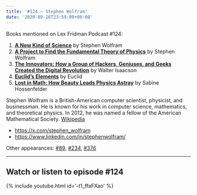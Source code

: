 ```yaml
---
title: '#124 – Stephen Wolfram'
date: '2020-09-16T23:59:00+00:00'
---
```


Books mentioned on Lex Fridman Podcast #124:

1. <b><a href="https://amzn.to/3XNfTft" target="_blank" rel="sponsored noopener noreferrer">A New Kind of Science</a></b> by Stephen Wolfram
2. <b><a href="https://amzn.to/3OSdfky" target="_blank" rel="sponsored noopener noreferrer">A Project to Find the Fundamental Theory of Physics</a></b> by Stephen Wolfram
3. <b><a href="https://amzn.to/3XJp7Ju" target="_blank" rel="sponsored noopener noreferrer">The Innovators: How a Group of Hackers, Geniuses, and Geeks Created the Digital Revolution</a></b> by Walter Isaacson
4. <b><a href="https://amzn.to/3ucw08F" target="_blank" rel="sponsored noopener noreferrer">Euclid’s Elements</a></b> by Euclid
5. <b><a href="https://amzn.to/3XF5u5v" target="_blank" rel="sponsored noopener noreferrer">Lost in Math: How Beauty Leads Physics Astray</a></b> by Sabine Hossenfelder

<!--more-->

Stephen Wolfram is a British-American computer scientist, physicist, and businessman. He is known for his work in computer science, mathematics, and theoretical physics. In 2012, he was named a fellow of the American Mathematical Society. <a href="https://en.wikipedia.org/wiki/Stephen_Wolfram" target="_blank">Wikipedia</a>

- <a href="https://x.com/stephen_wolfram" target="_blank">https://x.com/stephen_wolfram</a>
- <a href="https://www.linkedin.com/in/stephenwolfram/" target="_blank">https://www.linkedin.com/in/stephenwolfram/</a>

Other appearances: [\#89](/89-stephen-wolfram/), [\#234](/234-stephen-wolfram/), [\#376](/376-stephen-wolfram/)

- - - - - -

## Watch or listen to episode #124

{% include youtube.html id='-t1_ffaFXao' %}